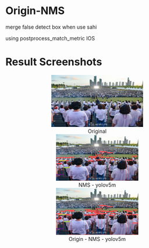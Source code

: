 # Origin-NMS
merge false detect box when use sahi

using postprocess_match_metric IOS

# Result Screenshots
<div align="center">
  <img src="https://github.com/KangHongJun/Origin-NMS/blob/main/Images/Original.jpg", width="50%",style="display:block;"> <br>
  <a>Original</a>
  <div width="40%">
    <img src="https://github.com/KangHongJun/Origin-NMS/blob/main/Images/NMS_yolov5m.png", width="45%"><br>
    <a>NMS - yolov5m</a> 
  </div>
  <div width="40%">
    <img src="https://github.com/KangHongJun/Origin-NMS/blob/main/Images/Origin_NMS_yolov5m.png", width="45%"><br>
    <a>Origin - NMS - yolov5m</a>
  </div>
</div>








 
